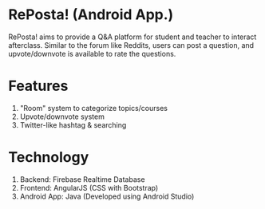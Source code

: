 # RePosta! (Android App.)

RePosta! aims to provide a Q&A platform for student and teacher to interact afterclass. Similar to the forum like Reddits, users can post a question, and upvote/downvote is available to rate the questions.

# Features
1. "Room" system to categorize topics/courses
2. Upvote/downvote system
3. Twitter-like hashtag & searching

# Technology
1. Backend: Firebase Realtime Database
2. Frontend: AngularJS (CSS with Bootstrap)
3. Android App: Java (Developed using Android Studio)
